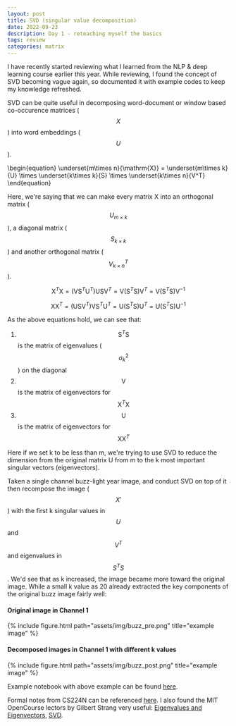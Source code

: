 ```yaml
---
layout: post
title: SVD (singular value decomposition)
date: 2022-09-23
description: Day 1 - reteaching myself the basics
tags: review
categories: matrix
---
```

I have recently started reviewing what I learned from the NLP & deep learning course earlier this year. While reviewing, I found the concept of SVD becoming vague again, so documented it with example codes to keep my knowledge refreshed. 

SVD can be quite useful in decomposing word-document or window based co-occurence matrices ($$X$$) into word embeddings ($$U$$).

\begin{equation}
\underset{m\times n}{\mathrm{X}} =  \underset{m\times k}{U} \times 
\underset{k\times k}{S} \times \underset{k\times n}{V^T}
\end{equation}

Here, we're saying that we can make every matrix X into an orthogonal matrix ($$U_{m \times k}$$), a diagonal matrix ($$S_{k \times k}$$) and another orthogonal matrix ($$V^T_{k \times n}$$). 

$$
\mathrm{X}^T\mathrm{X} =  (\mathrm{V}\mathrm{S}^T\mathrm{U}^T)\mathrm{U}\mathrm{S}\mathrm{V}^T 
= \mathrm{V}(\mathrm{S}^T\mathrm{S})\mathrm{V}^T = \mathrm{V}(\mathrm{S}^T\mathrm{S})\mathrm{V}^{-1}
$$

$$
\mathrm{X}\mathrm{X}^T =  (\mathrm{U}\mathrm{S}\mathrm{V}^T)\mathrm{V}\mathrm{S}^T\mathrm{U}^T 
= \mathrm{U}(\mathrm{S}^T\mathrm{S})\mathrm{U}^T = \mathrm{U}(\mathrm{S}^T\mathrm{S})\mathrm{U}^{-1}
$$


As the above equations hold, we can see that:
1. $$\mathrm{S}^T\mathrm{S}$$ is the matrix of eigenvalues ($$\sigma_{k}^2$$) on the diagonal
2. $$\mathrm{V}$$ is the matrix of eigenvectors for $$\mathrm{X}^T\mathrm{X}$$
3. $$\mathrm{U}$$ is the matrix of eigenvectors for $$\mathrm{X}\mathrm{X}^T$$


Here if we set k to be less than m, we're trying to use SVD to reduce the dimension from the original matrix U from m to the k most important singular vectors (eigenvectors). 

Taken a single channel buzz-light year image, and conduct SVD on top of it then recompose the image ($$X'$$) with the first k singular values in $$U$$ and $$V^T$$ and eigenvalues in $$S^TS$$. We'd see that as k increased, the image became more toward the original image. While a small k value as 20 already extracted the key components of the original buzz image fairly well:

#### Original image in Channel 1
<div class="row">
    <div class="col-sm mt-3 mt-md-0">
        {% include figure.html path="assets/img/buzz_pre.png" title="example image" %}
    </div>
</div>

#### Decomposed images in Channel 1 with different k values
<div class="row">
    <div class="col-sm mt-3 mt-md-0">
        {% include figure.html path="assets/img/buzz_post.png" title="example image" %}
    </div>
</div>

Example notebook with above example can be found [here](https://github.com/achchg/achchg.github.io/blob/master/jupyternb/2022-09-23-svd.ipynb).

Formal notes from CS224N can be referenced [here](https://web.stanford.edu/class/cs224n/readings/cs224n-2019-notes01-wordvecs1.pdf). I also found the MIT OpenCourse lectors by Gilbert Strang very useful: [Eigenvalues and Eigenvectors](https://www.youtube.com/watch?v=DzqE7tj7eIM), [SVD](https://www.youtube.com/watch?v=mBcLRGuAFUk).
